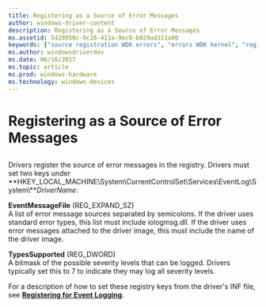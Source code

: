 ```yaml
---
title: Registering as a Source of Error Messages
author: windows-driver-content
description: Registering as a Source of Error Messages
ms.assetid: 5428950c-9c28-411a-9ec0-b029ad311a00
keywords: ["source registration WDK errors", "errors WDK kernel", "registering error message sources", "registry WDK error logs"]
ms.author: windowsdriverdev
ms.date: 06/16/2017
ms.topic: article
ms.prod: windows-hardware
ms.technology: windows-devices
---
```


# Registering as a Source of Error Messages


## <a href="" id="ddk-registering-as-a-source-of-error-messages-kg"></a>


Drivers register the source of error messages in the registry. Drivers must set two keys under **HKEY\_LOCAL\_MACHINE\\System\\CurrentControlSet\\Services\\EventLog\\System\\***DriverName*:

<a href="" id="eventmessagefile--reg-expand-sz-"></a>**EventMessageFile** (REG\_EXPAND\_SZ)  
A list of error message sources separated by semicolons. If the driver uses standard error types, this list must include iologmsg.dll. If the driver uses error messages attached to the driver image, this must include the name of the driver image.

<a href="" id="typessupported--reg-dword-"></a>**TypesSupported** (REG\_DWORD)  
A bitmask of the possible severity levels that can be logged. Drivers typically set this to 7 to indicate they may log all severity levels.

For a description of how to set these registry keys from the driver's INF file, see [**Registering for Event Logging**](https://msdn.microsoft.com/library/windows/hardware/ff546326).

 

 




